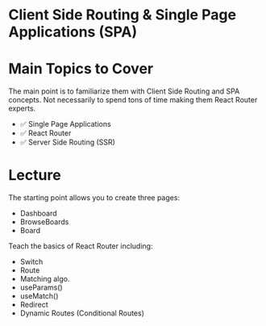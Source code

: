 # Client Side Routing & Single Page Applications (SPA)

# Main Topics to Cover

The main point is to familiarize them with Client Side Routing and SPA concepts. Not necessarily to spend tons of time making them React Router experts.

- ✅ Single Page Applications
- ✅ React Router
- ✅ Server Side Routing (SSR)

# Lecture

The starting point allows you to create three pages:

- Dashboard
- BrowseBoards
- Board

Teach the basics of React Router including:

- Switch
- Route
- Matching algo.
- useParams()
- useMatch()
- Redirect
- Dynamic Routes (Conditional Routes)
